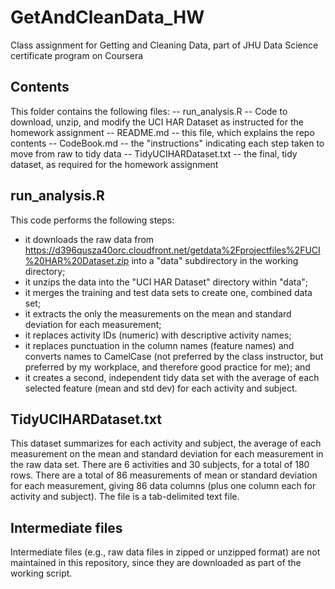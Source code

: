 # GetAndCleanData_HW
Class assignment for Getting and Cleaning Data, part of JHU Data Science certificate program on Coursera

## Contents
This folder contains the following files:
-- run_analysis.R -- Code to download, unzip, and modify the UCI HAR Dataset as instructed for the homework assignment
-- README.md -- this file, which explains the repo contents
-- CodeBook.md -- the "instructions" indicating each step taken to move from raw to tidy data
-- TidyUCIHARDataset.txt -- the final, tidy dataset, as required for the homework assignment

## run_analysis.R
This code performs the following steps:
* it downloads the raw data from https://d396qusza40orc.cloudfront.net/getdata%2Fprojectfiles%2FUCI%20HAR%20Dataset.zip into a "data" subdirectory in the working directory;
* it unzips the data into the "UCI HAR Dataset" directory within "data";
* it merges the training and test data sets to create one, combined data set;
* it extracts the only the measurements on the mean and standard deviation for each measurement;
* it replaces activity IDs (numeric) with descriptive activity names;
* it replaces punctuation in the column names (feature names) and converts names to CamelCase (not preferred by the class instructor, but preferred by my workplace, and therefore good practice for me); and
* it creates a second, independent tidy data set with the average of each selected feature (mean and std dev) for each activity and subject.

## TidyUCIHARDataset.txt
This dataset summarizes for each activity and subject, the average of each measurement on the mean and standard deviation for each measurement in the raw data set. There are 6 activities and 30 subjects, for a total of 180 rows. There are a total of 86 measurements of mean or standard deviation for each measurement, giving 86 data columns (plus one column each for activity and subject). The file is a tab-delimited text file.

## Intermediate files
Intermediate files (e.g., raw data files in zipped or unzipped format) are not maintained in this repository, since they are downloaded as part of the working script.

